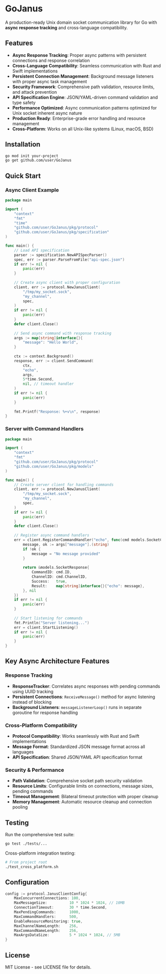 # GoJanus

A production-ready Unix domain socket communication library for Go with **async response tracking** and cross-language compatibility.

## Features

- **Async Response Tracking**: Proper async patterns with persistent connections and response correlation
- **Cross-Language Compatibility**: Seamless communication with Rust and Swift implementations  
- **Persistent Connection Management**: Background message listeners with proper async task management
- **Security Framework**: Comprehensive path validation, resource limits, and attack prevention
- **API Specification Engine**: JSON/YAML-driven command validation and type safety
- **Performance Optimized**: Async communication patterns optimized for Unix socket inherent async nature
- **Production Ready**: Enterprise-grade error handling and resource management
- **Cross-Platform**: Works on all Unix-like systems (Linux, macOS, BSD)

## Installation

```bash
go mod init your-project
go get github.com/user/GoJanus
```

## Quick Start

### Async Client Example

```go
package main

import (
    "context"
    "fmt"
    "time"
    "github.com/user/GoJanus/pkg/protocol"
    "github.com/user/GoJanus/pkg/specification"
)

func main() {
    // Load API specification
    parser := specification.NewAPISpecParser()
    spec, err := parser.ParseFromFile("api-spec.json")
    if err != nil {
        panic(err)
    }
    
    // Create async client with proper configuration
    client, err := protocol.NewJanusClient(
        "/tmp/my_socket.sock",
        "my_channel", 
        spec,
    )
    if err != nil {
        panic(err)
    }
    defer client.Close()
    
    // Send async command with response tracking
    args := map[string]interface{}{
        "message": "Hello World",
    }
    
    ctx := context.Background()
    response, err := client.SendCommand(
        ctx,
        "echo",
        args,
        5*time.Second,
        nil, // timeout handler
    )
    if err != nil {
        panic(err)
    }
    
    fmt.Printf("Response: %+v\n", response)
}
```

### Server with Command Handlers

```go
package main

import (
    "context"
    "fmt"
    "github.com/user/GoJanus/pkg/protocol"
    "github.com/user/GoJanus/pkg/models"
)

func main() {
    // Create server client for handling commands
    client, err := protocol.NewJanusClient(
        "/tmp/my_socket.sock",
        "my_channel",
        spec,
    )
    if err != nil {
        panic(err)
    }
    defer client.Close()
    
    // Register async command handlers
    err = client.RegisterCommandHandler("echo", func(cmd models.SocketCommand, args map[string]interface{}) (*models.SocketResponse, error) {
        message, ok := args["message"].(string)
        if !ok {
            message = "No message provided"
        }
        
        return &models.SocketResponse{
            CommandID: cmd.ID,
            ChannelID: cmd.ChannelID,
            Success:   true,
            Result:    map[string]interface{}{"echo": message},
        }, nil
    })
    if err != nil {
        panic(err)
    }
    
    // Start listening for commands
    fmt.Println("Server listening...")
    err = client.StartListening()
    if err != nil {
        panic(err)
    }
}
```

## Key Async Architecture Features

### Response Tracking
- **ResponseTracker**: Correlates async responses with pending commands using UUID tracking
- **Persistent Connections**: `ReceiveMessage()` method for async listening instead of blocking
- **Background Listeners**: `messageListenerLoop()` runs in separate goroutine for response handling

### Cross-Platform Compatibility
- **Protocol Compatibility**: Works seamlessly with Rust and Swift implementations
- **Message Format**: Standardized JSON message format across all languages
- **API Specification**: Shared JSON/YAML API specification format

### Security & Performance
- **Path Validation**: Comprehensive socket path security validation
- **Resource Limits**: Configurable limits on connections, message sizes, pending commands
- **Timeout Management**: Bilateral timeout protection with proper cleanup
- **Memory Management**: Automatic resource cleanup and connection pooling

## Testing

Run the comprehensive test suite:

```bash
go test ./tests/...
```

Cross-platform integration testing:
```bash
# From project root
./test_cross_platform.sh
```

## Configuration

```go
config := protocol.JanusClientConfig{
    MaxConcurrentConnections: 100,
    MaxMessageSize:          10 * 1024 * 1024, // 10MB
    ConnectionTimeout:       30 * time.Second,
    MaxPendingCommands:      1000,
    MaxCommandHandlers:      500,
    EnableResourceMonitoring: true,
    MaxChannelNameLength:    256,
    MaxCommandNameLength:    256,
    MaxArgsDataSize:         5 * 1024 * 1024, // 5MB
}
```

## License

MIT License - see LICENSE file for details.